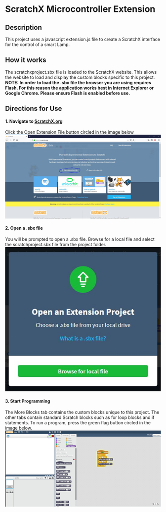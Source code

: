 # ScratchX Microcontroller Extension

## Description
This project uses a javascript extension.js file to create a ScratchX interface for the control of a smart Lamp. 

## How it works
The scratchxproject.sbx file is loaded to the ScratchX website. This allows the website to load and display the custom blocks specific to this project. 
**NOTE: In order to load the .sbx file the browser you are using requires Flash. For this reason the application works best in Internet Explorer or Google Chrome. Please ensure Flash is enabled before use.** 

## Directions for Use
#### 1. Navigate to [ScratchX.org](https://scratchx.org)
Click the Open Extension File button circled in the image below
<img src="readme_images/readme_image1.JPG" />

#### 2. Open a .sbx file
You will be prompted to open a .sbx file. Browse for a local file and select the scratchproject.sbx file from the project folder. 
<img src="readme_images/readme_open_sbx_file.JPG" />

#### 3. Start Programming
The More Blocks tab contains the custom blocks unique to this project. 
The other tabs contain standard Scratch blocks such as for loop blocks and if statements.
To run a program, press the green flag button circled in the image below.
<img src="readme_images/readme_scratchx_view.JPG" />
